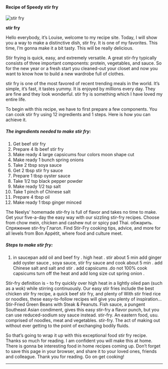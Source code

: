             

#### Recipe of Speedy stir fry

![stir fry](https://img-global.cpcdn.com/recipes/5112806647005184/751x532cq70/stir-fry-recipe-main-photo.jpg)

**stir fry**

Hello everybody, it’s Louise, welcome to my recipe site. Today, I will show you a way to make a distinctive dish, stir fry. It is one of my favorites. This time, I’m gonna make it a bit tasty. This will be really delicious.

Stir frying is quick, easy, and extremely versatile. A great stir-fry typically consists of three important components: protein, vegetables, and sauce. So for the new year or a fresh start you cleaned-out your closet and now you want to know how to build a new wardrobe full of clothes.

stir fry is one of the most favored of recent trending meals in the world. It’s simple, it’s fast, it tastes yummy. It is enjoyed by millions every day. They are fine and they look wonderful. stir fry is something which I have loved my entire life.

To begin with this recipe, we have to first prepare a few components. You can cook stir fry using 12 ingredients and 1 steps. Here is how you can achieve it.

##### The ingredients needed to make stir fry:

1.  Get beef stir fry
2.  Prepare 4 lb beef stir fry
3.  Make ready 4 large capsicums four colors moon shape cut
4.  Make ready 1 bunch spring onions
5.  Take 2 tbsp soya sauce
6.  Get 2 tbsp stir fry sauce
7.  Prepare 1 tbsp oyster sauce
8.  Take 1/2 tsp black pepper powder
9.  Make ready 1/2 tsp salt
10.  Take 1 pinch of Chinese salt
11.  Prepare 4 tbsp oil
12.  Make ready 1 tbsp ginger minced

The Neelys' homemade stir-fry is full of flavor and takes no time to make. Get your five-a-day the easy way with our sizzling stir-fry recipes. Choose from chow mein, chicken and cashew nut or spicy pad Thai. обжарить. Спряжение stir-fry Глагол. Find Stir-Fry cooking tips, advice, and more for all levels from Bon Appétit, where food and culture meet.

##### Steps to make stir fry:

1.  in saucepan add oil and beef fry . high heat . stir about 5 min add ginger add oyster sauce , soya sauce, stir fry sauce and cook about 5 min . add Chinese salt and salt and stir . add capsicums .do not 100% cook capsicums turn off the heat and add long size cut spring onion .

Stir-fry definition is - to fry quickly over high heat in a lightly oiled pan (such as a wok) while stirring continuously. Our easy stir fries include the best chicken stir fry recipe, a quick beef stir fry, and plenty of With stir fried rice or noodles, these easy-to-follow recipes will give you plenty of inspiration… Stir-Fried Green Beans with Steak & Peanuts. Fish sauce, a pungent Southeast Asian condiment, gives this easy stir-fry a flavor punch, but you can use reduced-sodium soy sauce instead. stir-fry. An eastern food, usu. comprised of noodles, meat and vegetables. stir-fry. The act of making out without ever getting to the point of exchanging bodily fluids.

So that’s going to wrap it up with this exceptional food stir fry recipe. Thanks so much for reading. I am confident you will make this at home. There is gonna be interesting food in home recipes coming up. Don’t forget to save this page in your browser, and share it to your loved ones, friends and colleague. Thank you for reading. Go on get cooking!

* * *